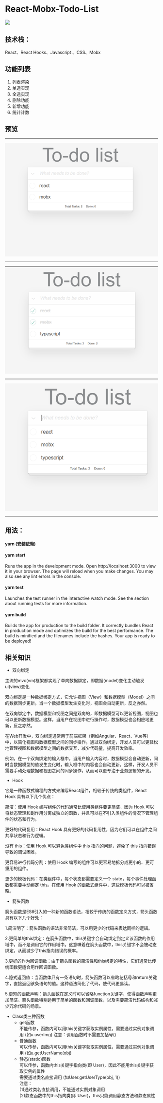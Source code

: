 # React-Mobx-Todo-List
<img src ='https://upload.wikimedia.org/wikipedia/commons/thumb/a/a7/React-icon.svg/1920px-React-icon.svg.png' width = 33%>

## 技术栈：

React、React Hooks、Javascript 、CSS、Mobx



## 功能列表

1. 列表渲染
2. 单选实现
3. 全选实现
4. 删除功能
5. 新增功能
6. 统计计数

## 预览

<hr>


![](React-Mobx-Todo-List/preview/1.png)

<hr>


![](React-Mobx-Todo-List/preview/2.png)

<hr>


![](React-Mobx-Todo-List/preview/3.png)

<hr>


## 用法：

#### yarn (安装依赖)

#### yarn start

Runs the app in the development mode.
Open http://localhost:3000 to view it in your browser. The page will reload when you make changes. You may also see any lint errors in the console.

#### yarn test

Launches the test runner in the interactive watch mode. See the section about running tests for more information.

#### yarn build

Builds the app for production to the build folder.
It correctly bundles React in production mode and optimizes the build for the best performance.
The build is minified and the filenames include the hashes.
Your app is ready to be deployed!
## 相关知识

- 双向绑定

主流的mvc(vm)框架都实现了单向数据绑定，即数据(model)变化主动触发ui(view)变化

双向绑定是一种数据绑定方式，它允许视图（View）和数据模型（Model）之间的数据同步更新。当一个数据模型发生变化时，视图会自动更新，反之亦然。

在双向绑定中，数据模型和视图之间是双向的，即数据模型可以更新视图，视图也可以更新数据模型。这样，当用户在视图中进行操作时，数据模型也会相应地更新，反之亦然。

在Web开发中，双向绑定通常用于前端框架（例如Angular、React、Vue等）中，以简化视图和数据模型之间的同步操作。通过双向绑定，开发人员可以更轻松地管理视图和数据模型之间的数据交互，减少代码量，提高开发效率。

例如，在一个双向绑定的输入框中，当用户输入内容时，数据模型会自动更新，同时当数据模型的值发生变化时，输入框中的内容也会自动更新。这样，开发人员不需要手动处理数据和视图之间的同步操作，从而可以更专注于业务逻辑的开发。

- Hook

它是一种函数式编程的方式来编写React组件，相较于传统的类组件，React Hook 具有以下几个优点：

简洁：使用 Hook 编写组件的代码通常比使用类组件要更简洁，因为 Hook 可以将状态管理和副作用分离成独立的函数，并且可以在不引入类组件的情况下管理组件的状态和行为。

更好的代码复用：React Hook 具有更好的代码复用性，因为它们可以在组件之间共享状态和行为逻辑。

没有 this：使用 Hook 可以避免类组件中 this 指向的问题，避免了 this 指向错误导致的调试困难。

更容易进行代码分割：使用 Hook 编写的组件可以更容易地拆分成更小的、更可重用的组件。

更少的模板代码：在类组件中，每个状态都需要定义一个 state，每个事件处理函数都需要手动绑定 this。在使用 Hook 的函数式组件中，这些模板代码可以被省略。

- 箭头函数

箭头函数是ES6引入的一种新的函数语法，相较于传统的函数定义方式，箭头函数具有以下几个好处：

1.简洁明了：箭头函数的语法非常简洁，可以用更少的代码来表达同样的逻辑。

2.更简单的this绑定：在箭头函数中，this关键字会自动绑定到定义该函数的作用域中，而不是调用它的作用域中。这意味着在箭头函数中，this关键字不会被动态绑定，从而减少了this指向错误的概率。

3.更好的作为回调函数：由于箭头函数的简洁性和this绑定的特性，它们通常比传统函数更适合用作回调函数。

4.隐式返回值：当函数体只有一条语句时，箭头函数可以省略花括号和return关键字，直接返回该条语句的值。这种语法简化了代码，使代码更易读。

5.更短的函数声明：箭头函数在定义时可以省略function关键字，使得函数声明更加简洁。箭头函数特别适用于简单的函数和回调函数，以及需要简洁代码结构和减少冗余代码的场景。

- Class类三种函数
  - get函数<br>
    不能传参，函数内可以用this关键字获取实例属性，需要通过实例对象调用 (如u.userImg)
    注意：调用函数时不需要加括号()
  - 普通函数  
    可以传参，函数内可以用this关键字获取实例属性，需要通过实例对象调用 (如u.getUserName(obj)
  - 静态(static)函数<br>
    可以传参，函数内this关键字指向类(即 User)，因此不能用this关键字获取实例的属性<br>
    需要通过类名直接调用 (如User.getUserType(obj, 1))<br>
    注意：<br>
         (1)通过类名直接调用，不能通过实例对象调用<br>
         (2)静态函数中的this指向类(即 User)，this只能调用静态方法和静态属性
